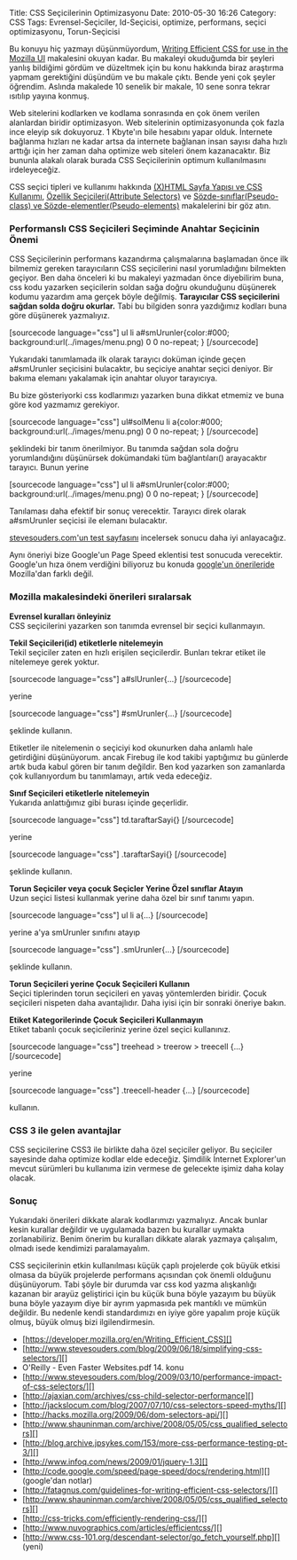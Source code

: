 Title: CSS Seçicilerinin Optimizasyonu 
Date: 2010-05-30 16:26
Category: CSS
Tags: Evrensel-Seçiciler, Id-Seçicisi, optimize, performans, seçici optimizasyonu, Torun-Seçicisi

Bu konuyu hiç yazmayı düşünmüyordum, [Writing Efficient CSS for use in
the Mozilla UI][] makalesini okuyan kadar. Bu makaleyi okuduğumda bir
şeyleri yanlış bildiğimi gördüm ve düzeltmek için bu konu hakkında biraz
araştırma yapmam gerektiğini düşündüm ve bu makale çıktı. Bende yeni çok
şeyler öğrendim. Aslında makalede 10 senelik bir makale, 10 sene sonra
tekrar ısıtılıp yayına konmuş.

Web sitelerini kodlarken ve kodlama sonrasında en çok önem verilen
alanlardan biridir optimizasyon. Web sitelerinin optimizasyonunda çok
fazla ince eleyip sık dokuyoruz. 1 Kbyte'ın bile hesabını yapar olduk.
İnternete bağlanma hızları ne kadar artsa da internete bağlanan insan
sayısı daha hızlı arttığı için her zaman daha optimize web siteleri önem
kazanacaktır. Biz bununla alakalı olarak burada CSS Seçicilerinin
optimum kullanılmasını irdeleyeceğiz. <!--more-->

CSS seçici tipleri ve kullanımı hakkında [(X)HTML Sayfa Yapısı ve CSS
Kullanımı][], [Özellik Seçicileri(Attribute Selectors)][] ve
[Sözde-sınıflar(Pseudo-class) ve Sözde-elementler(Pseudo-elements)][]
makalelerini bir göz atın.

### Performanslı CSS Seçicileri Seçiminde Anahtar Seçicinin Önemi

CSS Seçicilerinin performans kazandırma çalışmalarına başlamadan önce
ilk bilmemiz gereken tarayıcıların CSS seçicilerini nasıl yorumladığını
bilmekten geçiyor. Ben daha önceleri ki bu makaleyi yazmadan önce
diyebilirim buna, css kodu yazarken seçicilerin soldan sağa doğru
okunduğunu düşünerek kodumu yazardım ama gerçek böyle değilmiş.
**Tarayıcılar CSS seçicilerini sağdan solda doğru okurlar.** Tabi bu
bilgiden sonra yazdığımız kodları buna göre düşünerek yazmalıyız.

[sourcecode language="css"] ul li a#smUrunler{color:#000;
background:url(../images/menu.png) 0 0 no-repeat; } [/sourcecode]

Yukarıdaki tanımlamada ilk olarak tarayıcı doküman içinde geçen
a#smUrunler seçicisini bulacaktır, bu seçiciye anahtar seçici deniyor.
Bir bakıma elemanı yakalamak için anahtar oluyor tarayıcıya.

Bu bize gösteriyorki css kodlarımızı yazarken buna dikkat etmemiz ve
buna göre kod yazmamız gerekiyor.

[sourcecode language="css"] ul#solMenu li a{color:#000;
background:url(../images/menu.png) 0 0 no-repeat; } [/sourcecode]

şeklindeki bir tanım önerilmiyor. Bu tanımda sağdan sola doğru
yorumlandığını düşünürsek dokümandaki tüm bağlantıları(<a>)
arayacaktır tarayıcı. Bunun yerine

[sourcecode language="css"] ul li a#smUrunler{color:#000;
background:url(../images/menu.png) 0 0 no-repeat; } [/sourcecode]

Tanılaması daha efektif bir sonuç verecektir. Tarayıcı direk olarak
a#smUrunler seçicisi ile elemanı bulacaktır.

[stevesouders.com'un test sayfasını][] incelersek sonucu daha iyi
anlayacağız.

Aynı öneriyi bize Google'un Page Speed eklentisi test sonucuda
verecektir. Google'un hıza önem verdiğini biliyoruz bu konuda [google'un
önerileride][] Mozilla'dan farklı değil.

### Mozilla makalesindeki önerileri sıralarsak

**Evrensel kuralları önleyiniz**  
CSS seçicilerini yazarken son tanımda evrensel bir seçici kullanmayın.

**Tekil Seçicileri(id) etiketlerle nitelemeyin**  
Tekil seçiciler zaten en hızlı erişilen seçicilerdir. Bunları tekrar
etiket ile nitelemeye gerek yoktur.

[sourcecode language="css"] a#slUrunler{...} [/sourcecode]

yerine

[sourcecode language="css"] #smUrunler{...} [/sourcecode]

şeklinde kullanın.

Etiketler ile nitelemenin o seçiciyi kod okunurken daha anlamlı hale
getirdiğini düşünüyorum. ancak Firebug ile kod takibi yaptığımız bu
günlerde artık buda kabul gören bir tanım değildir. Ben kod yazarken son
zamanlarda çok kullanıyordum bu tanımlamayı, artık veda edeceğiz.

**Sınıf Seçicileri etiketlerle nitelemeyin**  
Yukarıda anlattığımız gibi burası içinde geçerlidir.

[sourcecode language="css"] td.taraftarSayi{} [/sourcecode]

yerine

[sourcecode language="css"] .taraftarSayi{} [/sourcecode]

şeklinde kullanın.

**Torun Seçiciler veya çocuk Seçicler Yerine Özel sınıflar Atayın**  
Uzun seçici listesi kullanmak yerine daha özel bir sınıf tanımı yapın.

[sourcecode language="css"] ul li a{...} [/sourcecode]

yerine a'ya smUrunler sınıfını atayıp

[sourcecode language="css"] .smUrunler{...} [/sourcecode]

şeklinde kullanın.

**Torun Seçicileri yerine Çocuk Seçicileri Kullanın**  
Seçici tiplerinden torun seçicileri en yavaş yöntemlerden biridir.
Çocuk seçicileri nispeten daha avantajlıdır. Daha iyisi için bir sonraki
öneriye bakın.

**Etiket Kategorilerinde Çocuk Seçicileri Kullanmayın**  
Etiket tabanlı çocuk seçicileriniz yerine özel seçici kullanınız.

[sourcecode language="css"] treehead > treerow > treecell {...}
[/sourcecode]

yerine

[sourcecode language="css"] .treecell-header {...} [/sourcecode]

kullanın.

### CSS 3 ile gelen avantajlar

CSS seçicilerine CSS3 ile birlikte daha özel seçiciler geliyor. Bu
seçiciler sayesinde daha optimize kodlar elde edeceğiz. Şimdilik
İnternet Explorer'un mevcut sürümleri bu kullanıma izin vermese de
gelecekte işimiz daha kolay olacak.

### Sonuç

Yukarıdaki önerileri dikkate alarak kodlarımızı yazmalıyız. Ancak bunlar
kesin kurallar değildir ve uygulamada bazen bu kurallar uymakta
zorlanabiliriz. Benim önerim bu kuralları dikkate alarak yazmaya
çalışalım, olmadı isede kendimizi paralamayalım.

CSS seçicilerinin etkin kullanılması küçük çaplı projelerde çok büyük
etkisi olmasa da büyük projelerde performans açısından çok önemli
olduğunu düşünüyorum. Tabi şöyle bir durumda var css kod yazma
alışkanlığı kazanan bir arayüz geliştirici için bu küçük buna böyle
yazayım bu büyük buna böyle yazayım diye bir ayrım yapmasıda pek
mantıklı ve mümkün değildir. Bu nedenle kendi standardımızı en iyiye
göre yapalım proje küçük olmuş, büyük olmuş bizi ilgilendirmesin.

-   [https://developer.mozilla.org/en/Writing_Efficient_CSS][]
-   [http://www.stevesouders.com/blog/2009/06/18/simplifying-css-selectors/][]
-   O'Reilly - Even Faster Websites.pdf 14. konu
-   [http://www.stevesouders.com/blog/2009/03/10/performance-impact-of-css-selectors/][]
-   [http://ajaxian.com/archives/css-child-selector-performance][]
-   [http://jackslocum.com/blog/2007/07/10/css-selectors-speed-myths/][]
-   [http://hacks.mozilla.org/2009/06/dom-selectors-api/][]
-   [http://www.shauninman.com/archive/2008/05/05/css_qualified_selectors][]
-   [http://blog.archive.jpsykes.com/153/more-css-performance-testing-pt-3/][]
-   [http://www.infoq.com/news/2009/01/jquery-1.3][]
-   [http://code.google.com/speed/page-speed/docs/rendering.html][]
    (google'dan notlar)
-   [http://fatagnus.com/guidelines-for-writing-efficient-css-selectors/][]
-   [http://www.shauninman.com/archive/2008/05/05/css_qualified_selectors][]
-   [http://css-tricks.com/efficiently-rendering-css/][]
-   [http://www.nuvographics.com/articles/efficientcss/][]
-   [http://www.css-101.org/descendant-selector/go_fetch_yourself.php][]
    (yeni)

</p>

  [Writing Efficient CSS for use in the Mozilla UI]: https://developer.mozilla.org/en/Writing_Efficient_CSS
    "Writing Efficient CSS for use in the Mozilla UI"
  [(X)HTML Sayfa Yapısı ve CSS Kullanımı]: http://www.fatihhayrioglu.com/xhtml-sayfa-yapisi-ve-css-kullanimi/
    "(X)HTML Sayfa Yapısı ve CSS Kullanımı"
  [Özellik Seçicileri(Attribute Selectors)]: http://www.fatihhayrioglu.com/ozellik-secicileriattribute-selectors/
    "Özellik Seçicileri(Attribute Selectors)"
  [Sözde-sınıflar(Pseudo-class) ve Sözde-elementler(Pseudo-elements)]: http://www.fatihhayrioglu.com/pseudo-siniflari-ve-pseudo-elementleri/
    "Sözde-sınıflar(Pseudo-class) ve Sözde-elementler(Pseudo-elements)"
  [stevesouders.com'un test sayfasını]: http://stevesouders.com/efws/css-selectors/baseline.php
    "stevesouders.com'un test sayfasını"
  [google'un önerileride]: http://code.google.com/speed/page-speed/docs/rendering.html
    "google'un önerileride"
  [https://developer.mozilla.org/en/Writing_Efficient_CSS]: https://developer.mozilla.org/en/Writing_Efficient_CSS
    "https://developer.mozilla.org/en/Writing_Efficient_CSS"
  [http://www.stevesouders.com/blog/2009/06/18/simplifying-css-selectors/]:
    http://www.stevesouders.com/blog/2009/06/18/simplifying-css-selectors/
    "http://www.stevesouders.com/blog/2009/06/18/simplifying-css-selectors/"
  [http://www.stevesouders.com/blog/2009/03/10/performance-impact-of-css-selectors/]:
    http://www.stevesouders.com/blog/2009/03/10/performance-impact-of-css-selectors/
    "http://www.stevesouders.com/blog/2009/03/10/performance-impact-of-css-selectors/"
  [http://ajaxian.com/archives/css-child-selector-performance]: http://ajaxian.com/archives/css-child-selector-performance
    "http://ajaxian.com/archives/css-child-selector-performance"
  [http://jackslocum.com/blog/2007/07/10/css-selectors-speed-myths/]: http://jackslocum.com/blog/2007/07/10/css-selectors-speed-myths/
    "http://jackslocum.com/blog/2007/07/10/css-selectors-speed-myths/"
  [http://hacks.mozilla.org/2009/06/dom-selectors-api/]: http://hacks.mozilla.org/2009/06/dom-selectors-api/
    "http://hacks.mozilla.org/2009/06/dom-selectors-api/"
  [http://www.shauninman.com/archive/2008/05/05/css_qualified_selectors]:
    http://www.shauninman.com/archive/2008/05/05/css_qualified_selectors
    "http://www.shauninman.com/archive/2008/05/05/css_qualified_selectors"
  [http://blog.archive.jpsykes.com/153/more-css-performance-testing-pt-3/]:
    http://blog.archive.jpsykes.com/153/more-css-performance-testing-pt-3/
    "http://blog.archive.jpsykes.com/153/more-css-performance-testing-pt-3/"
  [http://www.infoq.com/news/2009/01/jquery-1.3]: http://www.infoq.com/news/2009/01/jquery-1.3
    "http://www.infoq.com/news/2009/01/jquery-1.3"
  [http://code.google.com/speed/page-speed/docs/rendering.html]: http://code.google.com/speed/page-speed/docs/rendering.html
    "http://code.google.com/speed/page-speed/docs/rendering.html"
  [http://fatagnus.com/guidelines-for-writing-efficient-css-selectors/]:
    http://fatagnus.com/guidelines-for-writing-efficient-css-selectors/
    "http://fatagnus.com/guidelines-for-writing-efficient-css-selectors/"
  [http://css-tricks.com/efficiently-rendering-css/]: http://css-tricks.com/efficiently-rendering-css/
    "http://css-tricks.com/efficiently-rendering-css/"
  [http://www.nuvographics.com/articles/efficientcss/]: http://www.nuvographics.com/articles/efficientcss/
    "http://www.nuvographics.com/articles/efficientcss/"
  [http://www.css-101.org/descendant-selector/go_fetch_yourself.php]: http://www.css-101.org/descendant-selector/go_fetch_yourself.php
